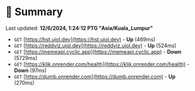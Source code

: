 # 📖 Summary
Last updated: **12/6/2024, 1:24:12 PTG "Asia/Kuala_Lumpur"**

- `GET` [https://hst.ujol.dev](https://hst.ujol.dev) - **Up** (469ms)
- `GET` [https://reddviz.ujol.dev](https://reddviz.ujol.dev) - **Up** (524ms)
- `GET` [https://memeapi.cyclic.app](https://memeapi.cyclic.app) - **Down** (5729ms)
- `GET` [https://klik.onrender.com/health](https://klik.onrender.com/health) - **Down** (97ms)
- `GET` [https://dumb.onrender.com](https://dumb.onrender.com) - **Up** (270ms)
